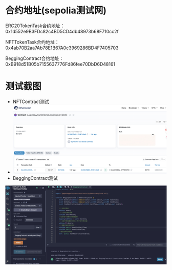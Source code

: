 # 合约地址(sepolia测试网)
ERC20TokenTask合约地址：0x1d552e9B3FDc82c4BD5CD4db48973b68F710cc2f  

NFTTokenTask合约地址：0x4ab70B2aa7Ab78E1B67A0c3969286BD4F7405703

BeggingContract合约地址： 0xB918d51B05b7155637776Fd86fee70DbD6D48161

# 测试截图
- NFTContract测试
- ![](static/nfttask.png)
- BeggingContract测试

![](static/beggingtask.png)
